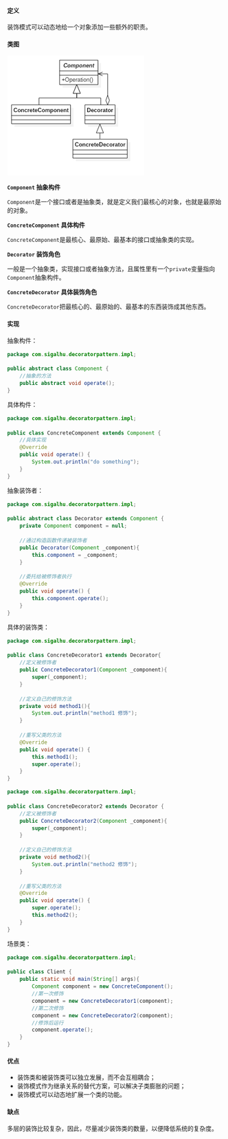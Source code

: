 #### 定义

装饰模式可以动态地给一个对象添加一些额外的职责。

#### 类图

![](pic/1.png)

**`Component` 抽象构件**

`Component`是一个接口或者是抽象类，就是定义我们最核心的对象，也就是最原始的对象。

**`ConcreteComponent` 具体构件**

`ConcreteComponent`是最核心、最原始、最基本的接口或抽象类的实现。

**`Decorator` 装饰角色**

一般是一个抽象类，实现接口或者抽象方法，且属性里有一个`private`变量指向`Component`抽象构件。

**`ConcreteDecorator` 具体装饰角色**

`ConcreteDecorator`把最核心的、最原始的、最基本的东西装饰成其他东西。

#### 实现

抽象构件：
```java
package com.sigalhu.decoratorpattern.impl;

public abstract class Component {
    //抽象的方法
    public abstract void operate();
}
```
具体构件：
```java
package com.sigalhu.decoratorpattern.impl;

public class ConcreteComponent extends Component {
    //具体实现
    @Override
    public void operate() {
        System.out.println("do something");
    }
}
```
抽象装饰者：
```java
package com.sigalhu.decoratorpattern.impl;

public abstract class Decorator extends Component {
    private Component component = null;

    //通过构造函数传递被装饰者
    public Decorator(Component _component){
        this.component = _component;
    }

    //委托给被修饰者执行
    @Override
    public void operate() {
        this.component.operate();
    }
}
```
具体的装饰类：
```java
package com.sigalhu.decoratorpattern.impl;

public class ConcreteDecorator1 extends Decorator{
    //定义被修饰者
    public ConcreteDecorator1(Component _component){
        super(_component);
    }

    //定义自己的修饰方法
    private void method1(){
        System.out.println("method1 修饰");
    }

    //重写父类的方法
    @Override
    public void operate() {
        this.method1();
        super.operate();
    }
}
```
```java
package com.sigalhu.decoratorpattern.impl;

public class ConcreteDecorator2 extends Decorator {
    //定义被修饰者
    public ConcreteDecorator2(Component _component){
        super(_component);
    }

    //定义自己的修饰方法
    private void method2(){
        System.out.println("method2 修饰");
    }

    //重写父类的方法
    @Override
    public void operate() {
        super.operate();
        this.method2();
    }
}
```
场景类：
```java
package com.sigalhu.decoratorpattern.impl;

public class Client {
    public static void main(String[] args){
        Component component = new ConcreteComponent();
        //第一次修饰
        component = new ConcreteDecorator1(component);
        //第二次修饰
        component = new ConcreteDecorator2(component);
        //修饰后运行
        component.operate();
    }
}
```

#### 优点

* 装饰类和被装饰类可以独立发展，而不会互相耦合；
* 装饰模式作为继承关系的替代方案，可以解决子类膨胀的问题；
* 装饰模式可以动态地扩展一个类的功能。

#### 缺点

多层的装饰比较复杂，因此，尽量减少装饰类的数量，以便降低系统的复杂度。